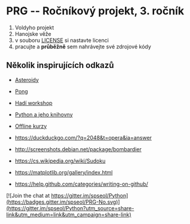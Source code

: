 # PRG -- Ročníkový projekt, 3. ročník

1. Voldyho projekt
1. Hanojske věže
1. v souboru [LICENSE](LICENSE) si nastavte licenci
1. pracujte a **průběžně** sem nahrávejte své zdrojové kódy


## Několik inspirujících odkazů


* [Asteroidy](https://naucse.python.cz/2018/installfest/)
* [Pong](https://naucse.python.cz/2018/installfest/projects/pong/)
* [Hadí workshop](https://naucse.python.cz/2018/snake-hradec/)
* [Python a jeho knihovny](https://naucse.python.cz/2018/pyknihovny-jaro/)
* [Offline kurzy](https://naucse.python.cz/runs/all/)


* <https://duckduckgo.com/?q=2048&t=opera&ia=answer>
* <http://screenshots.debian.net/package/bombardier>
* <https://cs.wikipedia.org/wiki/Sudoku>
* <https://matplotlib.org/gallery/index.html>

* <https://help.github.com/categories/writing-on-github/>


[![Join the chat at https://gitter.im/spseol/Python](https://badges.gitter.im/spseol/PRG-No.svg)](https://gitter.im/spseol/Python?utm_source=share-link&utm_medium=link&utm_campaign=share-link)
